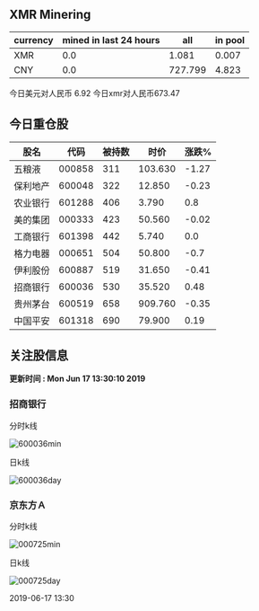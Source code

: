 ## XMR Minering

|currency|mined in last 24 hours|all|in pool|
|---|---|---|---|
|XMR|0.0|1.081|0.007|
|CNY|0.0|727.799|4.823|

今日美元对人民币 6.92	今日xmr对人民币673.47


## 今日重仓股 

|股名|代码|被持数|时价|涨跌%|
|---|---|---|---|---|
|五粮液|000858|311|103.630|-1.27|
|保利地产|600048|322|12.850|-0.23|
|农业银行|601288|406|3.790|0.8|
|美的集团|000333|423|50.560|-0.02|
|工商银行|601398|442|5.740|0.0|
|格力电器|000651|504|50.800|-0.7|
|伊利股份|600887|519|31.650|-0.41|
|招商银行|600036|530|35.520|0.48|
|贵州茅台|600519|658|909.760|-0.35|
|中国平安|601318|690|79.900|0.19|

## 关注股信息
**更新时间 : Mon Jun 17 13:30:10 2019**
### 招商银行 
分时k线

![600036min](http://image.sinajs.cn/newchart/min/n/sh600036.gif)

日k线

![600036day](http://image.sinajs.cn/newchart/daily/n/sh600036.gif)

### 京东方Ａ 
分时k线

![000725min](http://image.sinajs.cn/newchart/min/n/sz000725.gif)

日k线

![000725day](http://image.sinajs.cn/newchart/daily/n/sz000725.gif)

2019-06-17 13:30